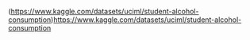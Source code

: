 (https://www.kaggle.com/datasets/uciml/student-alcohol-consumption)https://www.kaggle.com/datasets/uciml/student-alcohol-consumption
